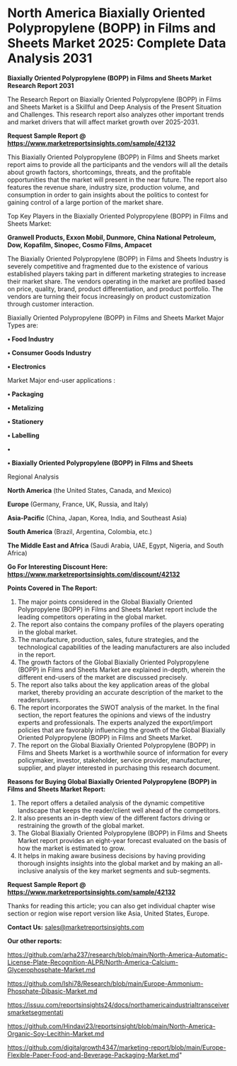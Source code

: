 # North America Biaxially Oriented Polypropylene (BOPP) in Films and Sheets Market 2025: Complete Data Analysis 2031

<strong>Biaxially Oriented Polypropylene (BOPP) in Films and Sheets Market Research Report 2031</strong>

The Research Report on Biaxially Oriented Polypropylene (BOPP) in Films and Sheets Market is a Skillful and Deep Analysis of the Present Situation and Challenges. This research report also analyzes other important trends and market drivers that will affect market growth over 2025-2031.

<strong>Request Sample Report @ <a href=https://www.marketreportsinsights.com/sample/42132>https://www.marketreportsinsights.com/sample/42132</a></strong>

This Biaxially Oriented Polypropylene (BOPP) in Films and Sheets market report aims to provide all the participants and the vendors will all the details about growth factors, shortcomings, threats, and the profitable opportunities that the market will present in the near future. The report also features the revenue share, industry size, production volume, and consumption in order to gain insights about the politics to contest for gaining control of a large portion of the market share.

Top Key Players in the Biaxially Oriented Polypropylene (BOPP) in Films and Sheets Market:

<strong>Granwell Products, Exxon Mobil, Dunmore, China National Petroleum, Dow, Kopafilm, Sinopec, Cosmo Films, Ampacet</strong>

The Biaxially Oriented Polypropylene (BOPP) in Films and Sheets Industry is severely competitive and fragmented due to the existence of various established players taking part in different marketing strategies to increase their market share. The vendors operating in the market are profiled based on price, quality, brand, product differentiation, and product portfolio. The vendors are turning their focus increasingly on product customization through customer interaction.

Biaxially Oriented Polypropylene (BOPP) in Films and Sheets Market Major Types are:

<strong>•  Food Industry

•  Consumer Goods Industry

•  Electronics</strong>

Market Major end-user applications :

<strong>•  Packaging

•  Metalizing

•  Stationery

•  Labelling

•  

•  Biaxially Oriented Polypropylene (BOPP) in Films and Sheets</strong>

Regional Analysis

</u><strong><b>North America</b></strong> (the United States, Canada, and Mexico)

<strong><b>Europe </b></strong>(Germany, France, UK, Russia, and Italy)

<strong><b>Asia-Pacific</b></strong> (China, Japan, Korea, India, and Southeast Asia)

<strong><b>South America</b></strong> (Brazil, Argentina, Colombia, etc.)

<strong><b>The Middle East and Africa</b></strong> (Saudi Arabia, UAE, Egypt, Nigeria, and South Africa)

<strong>Go For Interesting Discount Here: <a href=https://www.marketreportsinsights.com/discount/42132>https://www.marketreportsinsights.com/discount/42132</a></strong>

<strong>Points Covered in The Report:</strong>
<ol>
  <li>The major points considered in the Global Biaxially Oriented Polypropylene (BOPP) in Films and Sheets Market report include the leading competitors operating in the global market.</li>
  <li>The report also contains the company profiles of the players operating in the global market.</li>
  <li>The manufacture, production, sales, future strategies, and the technological capabilities of the leading manufacturers are also included in the report.</li>
  <li>The growth factors of the Global Biaxially Oriented Polypropylene (BOPP) in Films and Sheets Market are explained in-depth, wherein the different end-users of the market are discussed precisely.</li>
  <li>The report also talks about the key application areas of the global market, thereby providing an accurate description of the market to the readers/users.</li>
  <li>The report incorporates the SWOT analysis of the market. In the final section, the report features the opinions and views of the industry experts and professionals. The experts analyzed the export/import policies that are favorably influencing the growth of the Global Biaxially Oriented Polypropylene (BOPP) in Films and Sheets Market.</li>
  <li>The report on the Global Biaxially Oriented Polypropylene (BOPP) in Films and Sheets Market is a worthwhile source of information for every policymaker, investor, stakeholder, service provider, manufacturer, supplier, and player interested in purchasing this research document.</li>
</ol>
<strong>Reasons for Buying Global Biaxially Oriented Polypropylene (BOPP) in Films and Sheets Market Report:</strong>

<ol>
  <li>The report offers a detailed analysis of the dynamic competitive landscape that keeps the reader/client well ahead of the competitors.</li>
  <li>It also presents an in-depth view of the different factors driving or restraining the growth of the global market.</li>
  <li>The Global Biaxially Oriented Polypropylene (BOPP) in Films and Sheets Market report provides an eight-year forecast evaluated on the basis of how the market is estimated to grow.</li>
  <li>It helps in making aware business decisions by having providing thorough insights insights into the global market and by making an all-inclusive analysis of the key market segments and sub-segments.</li>
</ol>
<strong>Request Sample Report @ <a href=https://www.marketreportsinsights.com/sample/42132>https://www.marketreportsinsights.com/sample/42132</a></strong>


Thanks for reading this article; you can also get individual chapter wise section or region wise report version like Asia, United States, Europe.

<strong>Contact Us:</strong>
sales@marketreportsinsights.com

<strong>Our other reports:</strong>

<a href=https://github.com/arha237/research/blob/main/North-America-Automatic-License-Plate-Recognition-ALPR/North-America-Calcium-Glycerophosphate-Market.md>https://github.com/arha237/research/blob/main/North-America-Automatic-License-Plate-Recognition-ALPR/North-America-Calcium-Glycerophosphate-Market.md</a>

<a href=https://github.com/Ishi78/Research/blob/main/Europe-Ammonium-Phosphate-Dibasic-Market.md>https://github.com/Ishi78/Research/blob/main/Europe-Ammonium-Phosphate-Dibasic-Market.md</a>

<a href=https://issuu.com/reportsinsights24/docs/northamericaindustrialtransceiversmarketsegmentati>https://issuu.com/reportsinsights24/docs/northamericaindustrialtransceiversmarketsegmentati</a>

<a href=https://github.com/Hindavi23/reportsinsight/blob/main/North-America-Organic-Soy-Lecithin-Market.md>https://github.com/Hindavi23/reportsinsight/blob/main/North-America-Organic-Soy-Lecithin-Market.md</a>

<a href=https://github.com/digitalgrowth4347/marketing-report/blob/main/Europe-Flexible-Paper-Food-and-Beverage-Packaging-Market.md>https://github.com/digitalgrowth4347/marketing-report/blob/main/Europe-Flexible-Paper-Food-and-Beverage-Packaging-Market.md</a>"
